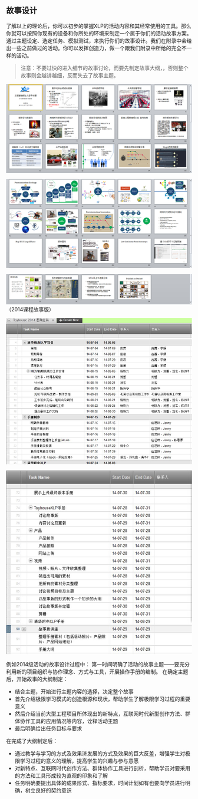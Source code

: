 ## 故事设计

了解以上的理论后，你可以初步的掌握XLP的活动内容和其经常使用的工具。那么你就可以按照你现有的设备和你所处的环境来制定一个属于你们的活动故事方案。通过主题设定、选定任务、模拟测试，来执行你们的故事设计。我们在附录中会给出一些之前做过的活动。你可以发挥创造力，做一个跟我们附录中所给的完全不一样的活动。

>注意：不要过快的进入细节的故事讨论，而要先制定故事大纲，，否则整个故事则会越讲越细，反而失去了故事主题。

![0](../assets/challenger_preparation/story_design/2014storyboard1.jpg)

![0](../assets/challenger_preparation/story_design/2014storyboard2.jpg)

![0](../assets/challenger_preparation/story_design/2014storyboard3.jpg)
（2014课程故事版）

![0](../assets/challenger_preparation/challenger_files/ruxuedaoyin.jpg)

![0](../assets/challenger_preparation/challenger_files/ruxuedaoyingfollowing.jpg)


例如2014级活动的故事设计过程中：
第一时间明确了活动的故事主题——要充分利用新的项目组织与协作理念、方式与工具，开展操作手册的编制。
在确定主题后，开始故事的大纲制定：
* 结合主题，开始进行主题内容的选择，决定整个故事
* 首先介绍极限学习模式的创造根源和现状，帮助学生了解极限学习过程的重要意义
* 然后介绍当前大型工程项目所体现出的新特点，互联网时代新型创作方法、群体协作工具的应用情况等内容，诠释活动主题
* 最后明确给出任务目标与要求

在完成了大纲制定后：
* 通过教学与学习的方式及效果济发展的方式及效果的巨大反差，增强学生对极限学习过程的意义的理解，提高学生的兴趣与参与意愿
* 对新特点、互联网时代创作方法、群体协作工具进行剖析，帮助学员对要采用的方法和工具形成较为直观的印象和了解
* 任务明确要提出具体的成果形式、指标要求，时间计划如有也要向学员进行明确，树立良好的契约意识
